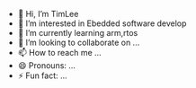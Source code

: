 - 👋 Hi, I’m TimLee
- 👀 I’m interested in Ebedded software develop 
- 🌱 I’m currently learning arm,rtos
- 💞️ I’m looking to collaborate on ...
- 📫 How to reach me ...
- 😄 Pronouns: ...
- ⚡ Fun fact: ...

<!---
rtspideriki/rtspideriki is a ✨ special ✨ repository because its `README.md` (this file) appears on your GitHub profile.
You can click the Preview link to take a look at your changes.
--->

